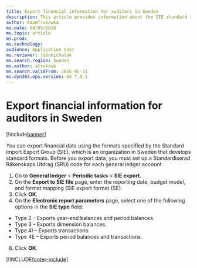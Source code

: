 ```yaml
---
title: Export financial information for auditors in Sweden
description: This article provides information about the SIE standard report for Sweden.
author: AdamTrukawka
ms.date: 04/05/2018
ms.topic: article
ms.prod: 
ms.technology: 
audience: Application User
ms.reviewer: johnmichalak
ms.search.region: Sweden
ms.author: atrukawk
ms.search.validFrom: 2016-05-31
ms.dyn365.ops.version: AX 7.0.1
---
```


# Export financial information for auditors in Sweden

[!include[banner](../../includes/banner.md)]

You can export financial data using the formats specified by the Standard Import Export Group (SIE), which is an organization in Sweden that develops standard formats. Before you export data, you must set up a Standardiserad Räkenskaps Utdrag (SRU) code for each general ledger account. 

1. Go to **General ledger** > **Periodic tasks** > **SIE export**. 
2. On the **Export to SIE file** page, enter the reporting date, budget model, and format mapping (SIE export format (SE). 
3. Click **OK**. 
4. On the **Electronic report parameters** page, select one of the following options in the **SIE type** field: 
  - Type 2 – Exports year-end balances and period balances. 
  - Type 3 – Exports dimension balances. 
  - Type 4I – Exports transactions. 
  - Type 4E – Exports period balances and transactions. 
8. Click **OK**. 


[!INCLUDE[footer-include](../../../includes/footer-banner.md)]
